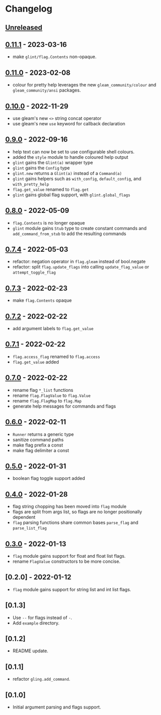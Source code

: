 # Changelog

## [Unreleased](https://github.com/TanklesXL/glint/compare/v0.10.0...HEAD)

## [0.11.1](https://github.com/TanklesXL/glint/compare/v0.11.0...v0.11.1) - 2023-03-16

- make `glint/flag.Contents` non-opaque.

## [0.11.0](https://github.com/TanklesXL/glint/compare/v0.10.0...v0.11.0) - 2023-02-08

- colour for pretty help leverages the new `gleam_community/colour` and `gleam_community/ansi` packages.

## [0.10.0](https://github.com/TanklesXL/glint/compare/v0.9.0...v0.10.0) - 2022-11-29

- use gleam's new `<>` string concat operator
- use gleam's new `use` keyword for callback declaration

## [0.9.0](https://github.com/TanklesXL/glint/compare/v0.8.0...v0.9.0) - 2022-09-16

- help text can now be set to use configurable shell colours.
- added the `style` module to handle coloured help output
- `glint` gains the `Glint(a)` wrapper type
- `glint` gains the `Config` type
- `glint.new` returns a `Glint(a)` instead of a `Command(a)`
- `glint` gains helpers such as `with_config`, `default_config`, and `with_pretty_help`
- `flag.get_value` renamed to `flag.get`
- `glint` gains global flag support, with `glint.global_flags`

## [0.8.0](https://github.com/TanklesXL/glint/compare/v0.7.4...v0.8.0) - 2022-05-09

- `flag.Contents` is no longer opaque
- `glint` module gains `Stub` type to create constant commands and `add_command_from_stub` to add the resulting commands

## [0.7.4](https://github.com/TanklesXL/glint/compare/v0.7.3...v0.7.4) - 2022-05-03

- refactor: negation operator in `flag.gleam` instead of bool.negate
- refactor: split `flag.update_flags` into calling `update_flag_value` or `attempt_toggle_flag`

## [0.7.3](https://github.com/TanklesXL/glint/compare/v0.7.2...v0.7.3) - 2022-02-23

- make `flag.Contents` opaque

## [0.7.2](https://github.com/TanklesXL/glint/compare/v0.7.1...v0.7.2) - 2022-02-22

- add argument labels to `flag.get_value`

## [0.7.1](https://github.com/TanklesXL/glint/compare/v0.7.0...v0.7.1) - 2022-02-22

- `flag.access_flag` renamed to `flag.access`
- `flag.get_value` added

## [0.7.0](https://github.com/TanklesXL/glint/compare/v0.6.0...v0.7.0) - 2022-02-22

- rename flag `*_list` functions
- rename `flag.FlagValue` to `flag.Value`
- rename `flag.FlagMap` to `flag.Map`
- generate help messages for commands and flags

## [0.6.0](https://github.com/TanklesXL/glint/compare/v0.5.0...v0.6.0) - 2022-02-11

- `Runner` returns a generic type
- sanitize command paths
- make flag prefix a const
- make flag delimiter a const

## [0.5.0](https://github.com/TanklesXL/glint/compare/v0.4.0...v0.5.0) - 2022-01-31

- boolean flag toggle support added

## [0.4.0](https://github.com/TanklesXL/glint/compare/v0.3.0...v0.4.0) - 2022-01-28

- flag string chopping has been moved into `flag` module
- flags are split from args list, so flags are no longer positionally dependent
- `flag` parsing functions share common bases `parse_flag` and `parse_list_flag`

## [0.3.0](https://github.com/TanklesXL/glint/compare/v0.2.0...v0.3.0) - 2022-01-13

- `flag` module gains support for float and float list flags.
- rename `FlagValue` constructors to be more concise.

## [0.2.0] - 2022-01-12

- `flag` module gains support for string list and int list flags.

## [0.1.3]

- Use `--` for flags instead of `-`.
- Add `example` directory.

## [0.1.2]

- README update.

## [0.1.1]

- refactor `gling.add_command`.

## [0.1.0]

- Initial argument parsing and flags support.

